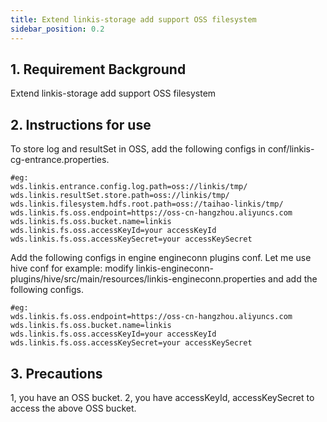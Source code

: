 ```yaml
---
title: Extend linkis-storage add support OSS filesystem
sidebar_position: 0.2
---
```


## 1. Requirement Background
Extend linkis-storage add support OSS filesystem

## 2. Instructions for use
To store log and resultSet in OSS, add the following configs in conf/linkis-cg-entrance.properties.
```
#eg:
wds.linkis.entrance.config.log.path=oss://linkis/tmp/
wds.linkis.resultSet.store.path=oss://linkis/tmp/
wds.linkis.filesystem.hdfs.root.path=oss://taihao-linkis/tmp/
wds.linkis.fs.oss.endpoint=https://oss-cn-hangzhou.aliyuncs.com
wds.linkis.fs.oss.bucket.name=linkis
wds.linkis.fs.oss.accessKeyId=your accessKeyId
wds.linkis.fs.oss.accessKeySecret=your accessKeySecret
```

Add the following configs in engine engineconn plugins conf. Let me use hive conf for example: 
modify linkis-engineconn-plugins/hive/src/main/resources/linkis-engineconn.properties and 
add the following configs.
```
#eg:
wds.linkis.fs.oss.endpoint=https://oss-cn-hangzhou.aliyuncs.com
wds.linkis.fs.oss.bucket.name=linkis
wds.linkis.fs.oss.accessKeyId=your accessKeyId
wds.linkis.fs.oss.accessKeySecret=your accessKeySecret
```


## 3. Precautions
1, you have an OSS bucket.
2, you have accessKeyId, accessKeySecret to access the above OSS bucket.